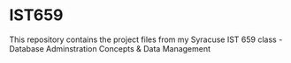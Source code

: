 # IST659
This repository contains the project files from my Syracuse IST 659 class - Database Adminstration Concepts & Data Management
